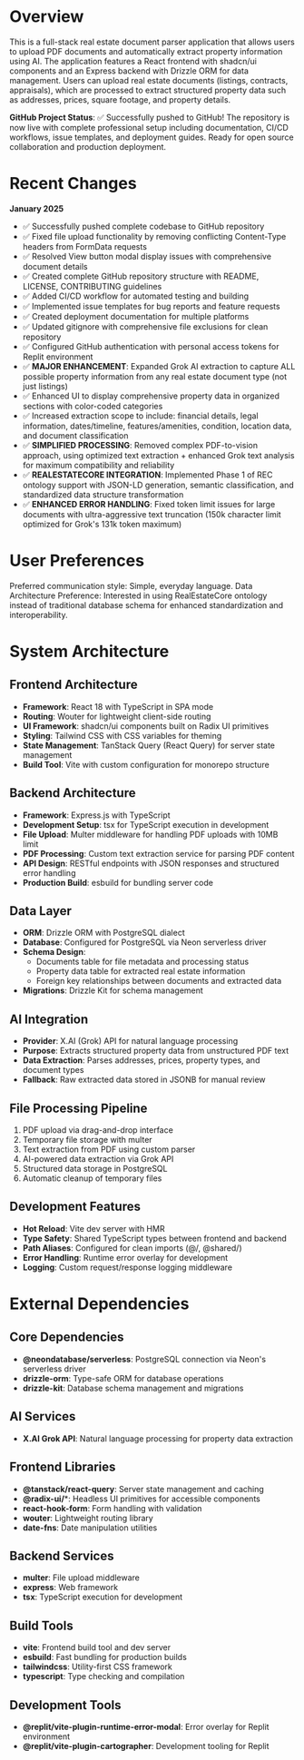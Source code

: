 # Overview

This is a full-stack real estate document parser application that allows users to upload PDF documents and automatically extract property information using AI. The application features a React frontend with shadcn/ui components and an Express backend with Drizzle ORM for data management. Users can upload real estate documents (listings, contracts, appraisals), which are processed to extract structured property data such as addresses, prices, square footage, and property details.

**GitHub Project Status**: ✅ Successfully pushed to GitHub! The repository is now live with complete professional setup including documentation, CI/CD workflows, issue templates, and deployment guides. Ready for open source collaboration and production deployment.

# Recent Changes

**January 2025**
- ✅ Successfully pushed complete codebase to GitHub repository
- ✅ Fixed file upload functionality by removing conflicting Content-Type headers from FormData requests
- ✅ Resolved View button modal display issues with comprehensive document details
- ✅ Created complete GitHub repository structure with README, LICENSE, CONTRIBUTING guidelines
- ✅ Added CI/CD workflow for automated testing and building
- ✅ Implemented issue templates for bug reports and feature requests
- ✅ Created deployment documentation for multiple platforms
- ✅ Updated gitignore with comprehensive file exclusions for clean repository
- ✅ Configured GitHub authentication with personal access tokens for Replit environment
- ✅ **MAJOR ENHANCEMENT**: Expanded Grok AI extraction to capture ALL possible property information from any real estate document type (not just listings)
- ✅ Enhanced UI to display comprehensive property data in organized sections with color-coded categories
- ✅ Increased extraction scope to include: financial details, legal information, dates/timeline, features/amenities, condition, location data, and document classification
- ✅ **SIMPLIFIED PROCESSING**: Removed complex PDF-to-vision approach, using optimized text extraction + enhanced Grok text analysis for maximum compatibility and reliability
- ✅ **REALESTATECORE INTEGRATION**: Implemented Phase 1 of REC ontology support with JSON-LD generation, semantic classification, and standardized data structure transformation
- ✅ **ENHANCED ERROR HANDLING**: Fixed token limit issues for large documents with ultra-aggressive text truncation (150k character limit optimized for Grok's 131k token maximum)

# User Preferences

Preferred communication style: Simple, everyday language.
Data Architecture Preference: Interested in using RealEstateCore ontology instead of traditional database schema for enhanced standardization and interoperability.

# System Architecture

## Frontend Architecture
- **Framework**: React 18 with TypeScript in SPA mode
- **Routing**: Wouter for lightweight client-side routing
- **UI Framework**: shadcn/ui components built on Radix UI primitives
- **Styling**: Tailwind CSS with CSS variables for theming
- **State Management**: TanStack Query (React Query) for server state management
- **Build Tool**: Vite with custom configuration for monorepo structure

## Backend Architecture
- **Framework**: Express.js with TypeScript
- **Development Setup**: tsx for TypeScript execution in development
- **File Upload**: Multer middleware for handling PDF uploads with 10MB limit
- **PDF Processing**: Custom text extraction service for parsing PDF content
- **API Design**: RESTful endpoints with JSON responses and structured error handling
- **Production Build**: esbuild for bundling server code

## Data Layer
- **ORM**: Drizzle ORM with PostgreSQL dialect
- **Database**: Configured for PostgreSQL via Neon serverless driver
- **Schema Design**: 
  - Documents table for file metadata and processing status
  - Property data table for extracted real estate information
  - Foreign key relationships between documents and extracted data
- **Migrations**: Drizzle Kit for schema management

## AI Integration
- **Provider**: X.AI (Grok) API for natural language processing
- **Purpose**: Extracts structured property data from unstructured PDF text
- **Data Extraction**: Parses addresses, prices, property types, and document types
- **Fallback**: Raw extracted data stored in JSONB for manual review

## File Processing Pipeline
1. PDF upload via drag-and-drop interface
2. Temporary file storage with multer
3. Text extraction from PDF using custom parser
4. AI-powered data extraction via Grok API
5. Structured data storage in PostgreSQL
6. Automatic cleanup of temporary files

## Development Features
- **Hot Reload**: Vite dev server with HMR
- **Type Safety**: Shared TypeScript types between frontend and backend
- **Path Aliases**: Configured for clean imports (@/, @shared/)
- **Error Handling**: Runtime error overlay for development
- **Logging**: Custom request/response logging middleware

# External Dependencies

## Core Dependencies
- **@neondatabase/serverless**: PostgreSQL connection via Neon's serverless driver
- **drizzle-orm**: Type-safe ORM for database operations
- **drizzle-kit**: Database schema management and migrations

## AI Services
- **X.AI Grok API**: Natural language processing for property data extraction

## Frontend Libraries
- **@tanstack/react-query**: Server state management and caching
- **@radix-ui/***: Headless UI primitives for accessible components
- **react-hook-form**: Form handling with validation
- **wouter**: Lightweight routing library
- **date-fns**: Date manipulation utilities

## Backend Services
- **multer**: File upload middleware
- **express**: Web framework
- **tsx**: TypeScript execution for development

## Build Tools
- **vite**: Frontend build tool and dev server
- **esbuild**: Fast bundling for production builds
- **tailwindcss**: Utility-first CSS framework
- **typescript**: Type checking and compilation

## Development Tools
- **@replit/vite-plugin-runtime-error-modal**: Error overlay for Replit environment
- **@replit/vite-plugin-cartographer**: Development tooling for Replit